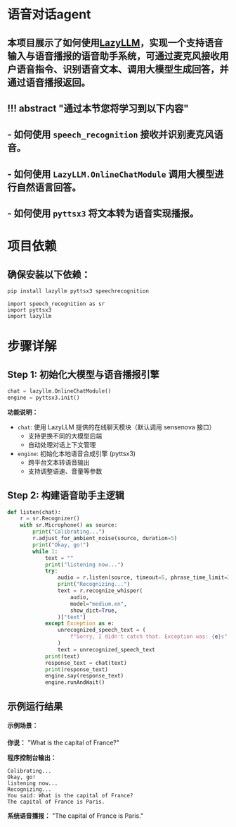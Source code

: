 # 语音对话agent

## 本项目展示了如何使用[LazyLLM](https://github.com/LazyAGI/LazyLLM)，实现一个支持语音输入与语音播报的语音助手系统，可通过麦克风接收用户语音指令、识别语音文本、调用大模型生成回答，并通过语音播报返回。

## !!! abstract "通过本节您将学习到以下内容"
## - 如何使用 `speech_recognition` 接收并识别麦克风语音。
## - 如何使用 `LazyLLM.OnlineChatModule` 调用大模型进行自然语言回答。
## - 如何使用 `pyttsx3` 将文本转为语音实现播报。


# 项目依赖

## 确保安装以下依赖：

```bash
pip install lazyllm pyttsx3 speechrecognition
```
```
import speech_recognition as sr
import pyttsx3
import lazyllm
```
# 步骤详解

## Step 1: 初始化大模型与语音播报引擎

```python
chat = lazyllm.OnlineChatModule()
engine = pyttsx3.init()
```

**功能说明：**
- `chat`: 使用 LazyLLM 提供的在线聊天模块（默认调用 sensenova 接口）
  - 支持更换不同的大模型后端
  - 自动处理对话上下文管理
- `engine`: 初始化本地语音合成引擎 (pyttsx3)
  - 跨平台文本转语音输出
  - 支持调整语速、音量等参数

## Step 2: 构建语音助手主逻辑

```python
def listen(chat):
    r = sr.Recognizer()
    with sr.Microphone() as source:
        print("Calibrating...")
        r.adjust_for_ambient_noise(source, duration=5)
        print("Okay, go!")
        while 1:
            text = ""
            print("listening now...")
            try:
                audio = r.listen(source, timeout=5, phrase_time_limit=30)
                print("Recognizing...")
                text = r.recognize_whisper(
                    audio,
                    model="medium.en",
                    show_dict=True,
                )["text"]
            except Exception as e:
                unrecognized_speech_text = (
                    f"Sorry, I didn't catch that. Exception was: {e}s"
                )
                text = unrecognized_speech_text
            print(text)
            response_text = chat(text)
            print(response_text)
            engine.say(response_text)
            engine.runAndWait()
```

## 示例运行结果

#### 示例场景：

**你说：** 
"What is the capital of France?"

**程序控制台输出：** 
```
Calibrating...
Okay, go!
listening now...
Recognizing...
You said: What is the capital of France?
The capital of France is Paris.
```

**系统语音播报：**
"The capital of France is Paris."
